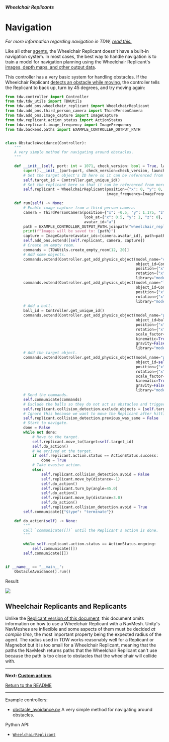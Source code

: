 ##### Wheelchair Replicants

# Navigation

*For more information regarding navigation in TDW, [read this.](../navigation/overview.md)*

Like all other [agents](../agents/overview.md), the Wheelchair Replicant doesn't have a built-in navigation system. In most cases, the best way to handle navigation is to train a model for navigation planning using the Wheelchair Replicant's [images, depth maps, and other output data](output_data.md).

This controller has a very basic system for handling obstacles. If the Wheelchair Replicant [detects an obstacle while moving](movement.md), the controller tells the Replicant to back up, turn by 45 degrees, and try moving again:

```python
from tdw.controller import Controller
from tdw.tdw_utils import TDWUtils
from tdw.add_ons.wheelchair_replicant import WheelchairReplicant
from tdw.add_ons.third_person_camera import ThirdPersonCamera
from tdw.add_ons.image_capture import ImageCapture
from tdw.replicant.action_status import ActionStatus
from tdw.replicant.image_frequency import ImageFrequency
from tdw.backend.paths import EXAMPLE_CONTROLLER_OUTPUT_PATH


class ObstacleAvoidance(Controller):
    """
    A very simple method for navigating around obstacles.
    """

    def __init__(self, port: int = 1071, check_version: bool = True, launch_build: bool = True):
        super().__init__(port=port, check_version=check_version, launch_build=launch_build)
        # Set the target object's ID here so it can be referenced from more than one function.
        self.target_id = Controller.get_unique_id()
        # Set the replicant here so that it can be referenced from more than one function.
        self.replicant = WheelchairReplicant(position={"x": 0, "y": 0, "z": -8},
                                             image_frequency=ImageFrequency.never)

    def run(self) -> None:
        # Enable image capture from a third-person camera.
        camera = ThirdPersonCamera(position={"x": -0.5, "y": 1.175, "z": 8.45},
                                   look_at={"x": 0.5, "y": 1, "z": 0},
                                   avatar_id="a")
        path = EXAMPLE_CONTROLLER_OUTPUT_PATH.joinpath("wheelchair_replicant_obstacle_avoidance")
        print(f"Images will be saved to: {path}")
        capture = ImageCapture(avatar_ids=[camera.avatar_id], path=path)
        self.add_ons.extend([self.replicant, camera, capture])
        # Create an empty room.
        commands = [TDWUtils.create_empty_room(12, 20)]
        # Add some objects.
        commands.extend(Controller.get_add_physics_object(model_name="chair_billiani_doll",
                                                          object_id=Controller.get_unique_id(),
                                                          position={"x": 1.35, "y": 0, "z": 2.75},
                                                          rotation={"x": 0, "y": 20, "z": 0},
                                                          library="models_core.json"))
        commands.extend(Controller.get_add_physics_object(model_name="live_edge_coffee_table",
                                                          object_id=Controller.get_unique_id(),
                                                          position={"x": 0, "y": 0, "z": 2},
                                                          rotation={"x": 0, "y": 20, "z": 0},
                                                          library="models_core.json"))
        # Add a ball.
        ball_id = Controller.get_unique_id()
        commands.extend(Controller.get_add_physics_object(model_name="prim_sphere",
                                                          object_id=ball_id,
                                                          position={"x": 5, "y": 0, "z": 3.5},
                                                          rotation={"x": 0, "y": 0, "z": 0},
                                                          scale_factor={"x": 0.2, "y": 0.2, "z": 0.2},
                                                          kinematic=True,
                                                          gravity=False,
                                                          library="models_special.json"))
        # Add the target object.
        commands.extend(Controller.get_add_physics_object(model_name="prim_sphere",
                                                          object_id=self.target_id,
                                                          position={"x": 0, "y": 0, "z": 4.0},
                                                          rotation={"x": 0, "y": 0, "z": 0},
                                                          scale_factor={"x": 0.2, "y": 0.2, "z": 0.2},
                                                          kinematic=True,
                                                          gravity=False,
                                                          library="models_special.json"))
        # Send the commands.
        self.communicate(commands)
        # Exclude the balls so they do not act as obstacles and trigger the avoidance mechanisms.
        self.replicant.collision_detection.exclude_objects = [self.target_id, ball_id]
        # Ignore this because we want to move the Replicant after hitting an obstacle.
        self.replicant.collision_detection.previous_was_same = False
        # Start to navigate.
        done = False
        while not done:
            # Move to the target.
            self.replicant.move_to(target=self.target_id)
            self.do_action()
            # We arrived at the target.
            if self.replicant.action.status == ActionStatus.success:
                done = True
            # Take evasive action.
            else:
                self.replicant.collision_detection.avoid = False
                self.replicant.move_by(distance=-1)
                self.do_action()
                self.replicant.turn_by(angle=45.0)
                self.do_action()
                self.replicant.move_by(distance=3.0)
                self.do_action()
                self.replicant.collision_detection.avoid = True
        self.communicate({"$type": "terminate"})

    def do_action(self) -> None:
        """
        Call `communicate([])` until the Replicant's action is done.
        """

        while self.replicant.action.status == ActionStatus.ongoing:
            self.communicate([])
        self.communicate([])


if __name__ == "__main__":
    ObstacleAvoidance().run()
```

Result:

![](images/navigation/obstacle_avoidance.gif)

## Wheelchair Replicants and Replicants

Unlike the [Replicant version of this document](../replicants/navigation.md), this document omits information on how to use a Wheelchair Replicant with a NavMesh. Unity's NavMeshes are inflexible and some aspects of them must be decided *at compile time*, the most important property being the expected radius of the agent. The radius used in TDW works reasonably well for a Replicant or Magnebot but it is too small for a Wheelchair Replicant, meaning that the paths the NavMesh returns paths that the Wheelchair Replicant can't use because the path is too close to obstacles that the wheelchair will collide with.

***

**Next: [Custom actions](custom_actions.md)**

[Return to the README](../../../README.md)

***

Example controllers:

- [obstacle_avoidance.py](https://github.com/threedworld-mit/tdw/blob/master/Python/example_controllers/wheelchair_replicant/obstacle_avoidance.py) A very simple method for navigating around obstacles.

Python API:

- [`WheelchairReplicant`](../../python/add_ons/wheelchair_replicant.md)